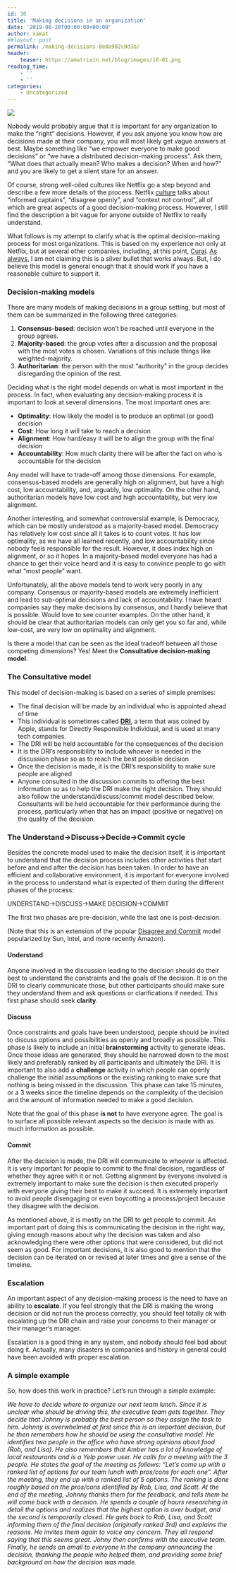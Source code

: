 ```yaml
---
id: 30
title: 'Making decisions in an organization'
date: '2019-08-20T00:00:00+00:00'
author: xamat
##layout: post
permalink: /making-decisions-8e8a902c0d3b/
header:
    teaser: https://amatriain.net/blog/images/10-01.png
reading_time:
    - ''
    - ''
categories:
    - Uncategorized
---
```


![](/blog/images/10-01.png)

Nobody would probably argue that it is important for any organization to make the “right” decisions. However, if you ask anyone you know how are decisions made at their company, you will most likely get vague answers at best. Maybe something like “we empower everyone to make good decisions” or “we have a distributed decision-making process”. Ask them, “What does that actually mean? Who makes a decision? When and how?” and you are likely to get a silent stare for an answer.

Of course, strong well-oiled cultures like Netflix go a step beyond and describe a few more details of the process. Netflix [culture](https://jobs.netflix.com/culture) talks about “informed captains”, “disagree openly”, and “context not control”, all of which are great aspects of a good decision-making process. However, I still find the description a bit vague for anyone outside of Netflix to really understand.

What follows is my attempt to clarify what is the optimal decision-making process for most organizations. This is based on my experience not only at Netflix, but at several other companies, including, at this point, [Curai](https://www.curai.com). [As always](https://towardsdatascience.com/cultural-overfitting-and-underfitting-or-why-the-netflix-culture-wont-work-in-your-company-af2a62e41288), I am not claiming this is a silver bullet that works always. But, I do believe this model is general enough that it should work if you have a reasonable culture to support it.

### Decision-making models

There are many models of making decisions in a group setting, but most of them can be summarized in the following three categories:

1. **Consensus-based**: decision won’t be reached until everyone in the group agrees.
2. **Majority-based**: the group votes after a discussion and the proposal with the most votes is chosen. Variations of this include things like weighted-majority.
3. **Authoritarian**: the person with the most “authority” in the group decides disregarding the opinion of the rest.

Deciding what is the right model depends on what is most important in the process. In fact, when evaluating any decision-making process it is important to look at several dimensions. The most important ones are:

- **Optimality**: How likely the model is to produce an optimal (or good) decision
- **Cost**: How long it will take to reach a decision
- **Alignment**: How hard/easy it will be to align the group with the final decision
- **Accountability**: How much clarity there will be after the fact on who is accountable for the decision

Any model will have to trade-off among those dimensions. For example, consensus-based models are generally high on alignment, but have a high cost, low accountability, and, arguably, low optimality. On the other hand, authoritarian models have low cost and high accountability, but very low alignment.

Another interesting, and somewhat controversial example, is Democracy, which can be mostly understood as a majority-based model. Democracy has relatively low cost since all it takes is to count votes. It has low optimality, as we have all learned recently, and low accountability since nobody feels responsible for the result. However, it does index high on alignment, or so it hopes. In a majority-based model everyone has had a chance to get their voice heard and it is easy to convince people to go with what “most people” want.

Unfortunately, all the above models tend to work very poorly in any company. Consensus or majority-based models are extremely inefficient and lead to sub-optimal decisions and lack of accountability. I have heard companies say they make decisions by consensus, and I hardly believe that is possible. Would love to see counter examples. On the other hand, it should be clear that authoritarian models can only get you so far and, while low-cost, are very low on optimality and alignment.

Is there a model that can be seen as the ideal tradeoff between all those competing dimensions? Yes! Meet the **Consultative decision-making model**.

### The Consultative model

This model of decision-making is based on a series of simple premises:

- The final decision will be made by an individual who is appointed ahead of time
- This individual is sometimes called [**DRI**](https://about.gitlab.com/handbook/people-operations/directly-responsible-individuals/#targetText=Apple%20coined%20the%20term%20%22directly,or%20failure%29%20of%20that%20project.), a term that was coined by Apple, stands for Directly Responsible Individual, and is used at many tech companies.
- The DRI will be held accountable for the consequences of the decision
- It is the DRI’s responsibility to include whoever is needed in the discussion phase so as to reach the best possible decision
- Once the decision is made, it is the DRI’s responsibility to make sure people are aligned
- Anyone consulted in the discussion commits to offering the best information so as to help the DRI make the right decision. They should also follow the understand/discuss/commit model described below. Consultants will be held accountable for their performance during the process, particularly when that has an impact (positive or negative) on the quality of the decision.

### The Understand-&gt;Discuss-&gt;Decide-&gt;Commit cycle

Besides the concrete model used to make the decision itself, it is important to understand that the decision process includes other activities that start before and end after the decision has been taken. In order to have an efficient and collaborative environment, it is important for everyone involved in the process to understand what is expected of them during the different phases of the process:

UNDERSTAND-&gt;DISCUSS-&gt;MAKE DECISION-&gt;COMMIT

The first two phases are pre-decision, while the last one is post-decision.

(Note that this is an extension of the popular [Disagree and Commit](https://en.wikipedia.org/wiki/Disagree_and_commit) model popularized by Sun, Intel, and more recently Amazon).

#### Understand

Anyone involved in the discussion leading to the decision should do their best to understand the constraints and the goals of the decision. It is on the DRI to clearly communicate those, but other participants should make sure they understand them and ask questions or clarifications if needed. This first phase should seek **clarity**.

#### Discuss

Once constraints and goals have been understood, people should be invited to discuss options and possibilities as openly and broadly as possible. This phase is likely to include an initial **brainstorming** activity to generate ideas. Once those ideas are generated, they should be narrowed down to the most likely and preferably ranked by all participants and ultimately the DRI. It is important to also add a **challenge** activity in which people can openly challenge the initial assumptions or the existing ranking to make sure that nothing is being missed in the discussion. This phase can take 15 minutes, or a 3 weeks since the timeline depends on the complexity of the decision and the amount of information needed to make a good decision.

Note that the goal of this phase **is not** to have everyone agree. The goal is to surface all possible relevant aspects so the decision is made with as much information as possible.

#### Commit

After the decision is made, the DRI will communicate to whoever is affected. It is very important for people to commit to the final decision, regardless of whether they agree with it or not. Getting alignment by everyone involved is extremely important to make sure the decision is then executed properly with everyone giving their best to make it succeed. It is extremely important to avoid people disengaging or even boycotting a process/project because they disagree with the decision.

As mentioned above, it is mostly on the DRI to get people to commit. An important part of doing this is communicating the decision in the right way, giving enough reasons about why the decision was taken and also acknowledging there were other options that were considered, but did not seem as good. For important decisions, it is also good to mention that the decision can be iterated on or revised at later times and give a sense of the timeline.

### Escalation

An important aspect of any decision-making process is the need to have an ability to **escalate**. If you feel strongly that the DRI is making the wrong decision or did not run the process correctly, you should feel totally ok with escalating up the DRI chain and raise your concerns to their manager or their manager’s manager.

Escalation is a good thing in any system, and nobody should feel bad about doing it. Actually, many disasters in companies and history in general could have been avoided with proper escalation.

### A simple example

So, how does this work in practice? Let’s run through a simple example:

*We have to decide where to organize our next team lunch. Since it is unclear who should be driving this, the executive team gets together. They decide that Johnny is probably the best person so they assign the task to him. Johnny is overwhelmed at first since this is an important decision, but he then remembers how he should be using the consultative model. He identifies two people in the office who have strong opinions about food (Rob, and Lisa). He also remembers that Amber has a lot of knowledge of local restaurants and is a Yelp power user. He calls for a meeting with the 3 people. He states the goal of the meeting as follows: “Let’s come up with a ranked list of options for our team lunch with pros/cons for each one”. After the meeting, they end up with a ranked list of 5 options. The ranking is done roughly based on the pros/cons identified by Rob, Lisa, and Scott. At the end of the meeting, Johnny thanks them for the feedback, and tells them he will come back with a decision. He spends a couple of hours researching in detail the options and realizes that the highest option is over budget, and the second is temporarily closed. He gets back to Rob, Lisa, and Scott informing them of the final decision (originally ranked 3rd) and explains the reasons. He invites them again to voice any concern. They all respond saying that this seems great. Johny then confirms with the executive team. Finally, he sends an email to everyone in the company announcing the decision, thanking the people who helped them, and providing some brief background on how the decision was made.*
